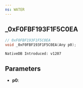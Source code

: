 ```yaml
---
ns: WATER
---
```

## _0xF0FBF193F1F5C0EA

```c
// 0xF0FBF193F1F5C0EA
void _0xF0FBF193F1F5C0EA(Any p0);
```

```
NativeDB Introduced: v1207
```

## Parameters
* **p0**:
